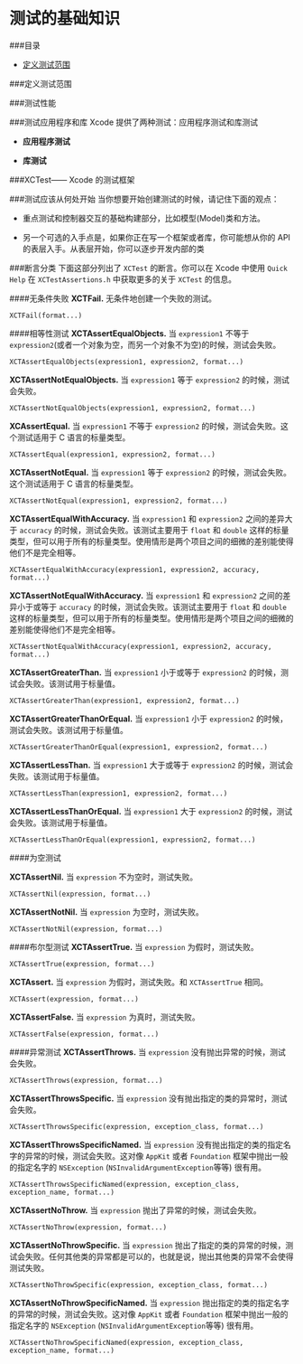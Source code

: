 测试的基础知识
============

###目录

* [定义测试范围](#定义测试范围)

###定义测试范围


###测试性能

###测试应用程序和库
Xcode 提供了两种测试：应用程序测试和库测试

* **应用程序测试**


* **库测试**

###XCTest—— Xcode 的测试框架



###测试应该从何处开始
当你想要开始创建测试的时候，请记住下面的观点：

* 重点测试和控制器交互的基础构建部分，比如模型(Model)类和方法。

* 另一个可选的入手点是，如果你正在写一个框架或者库，你可能想从你的 API 的表层入手。从表层开始，你可以逐步开发内部的类

###断言分类
下面这部分列出了 `XCTest` 的断言。你可以在 Xcode 中使用 `Quick Help` 在 `XCTestAssertions.h` 中获取更多的关于 `XCTest` 的信息。

####无条件失败
**XCTFail.** 无条件地创建一个失败的测试。

    XCTFail(format...)
    
####相等性测试
**XCTAssertEqualObjects.** 当 `expression1` 不等于 `expression2`(或者一个对象为空，而另一个对象不为空)的时候，测试会失败。

    XCTAssertEqualObjects(expression1, expression2, format...)
    
**XCTAssertNotEqualObjects.** 当 `expression1` 等于 `expression2` 的时候，测试会失败。

    XCTAssertNotEqualObjects(expression1, expression2, format...)
    
**XCAssertEqual.** 当 `expression1` 不等于 `expression2` 的时候，测试会失败。这个测试适用于 C 语言的标量类型。

    XCTAssertEqual(expression1, expression2, format...)
    
**XCTAssertNotEqual.** 当 `expression1` 等于 `expression2` 的时候，测试会失败。这个测试适用于 C 语言的标量类型。

    XCTAssertNotEqual(expression1, expression2, format...)
    
**XCTAssertEqualWithAccuracy.** 当 `expression1` 和 `expression2` 之间的差异大于 `accuracy` 的时候，测试会失败。该测试主要用于 `float` 和 `double` 这样的标量类型，但可以用于所有的标量类型。使用情形是两个项目之间的细微的差别能使得他们不是完全相等。

    XCTAssertEqualWithAccuracy(expression1, expression2, accuracy, format...)

**XCTAssertNotEqualWithAccuracy.** 当 `expression1` 和 `expression2` 之间的差异小于或等于 `accuracy` 的时候，测试会失败。该测试主要用于 `float` 和 `double` 这样的标量类型，但可以用于所有的标量类型。使用情形是两个项目之间的细微的差别能使得他们不是完全相等。

    XCTAssertNotEqualWithAccuracy(expression1, expression2, accuracy, format...)
    
**XCTAssertGreaterThan.** 当 `expression1` 小于或等于 `expression2` 的时候，测试会失败。该测试用于标量值。

    XCTAssertGreaterThan(expression1, expression2, format...)
    
**XCTAssertGreaterThanOrEqual.** 当 `expression1` 小于 `expression2` 的时候，测试会失败。该测试用于标量值。

    XCTAssertGreaterThanOrEqual(expression1, expression2, format...)
    
**XCTAssertLessThan.** 当 `expression1` 大于或等于 `expression2` 的时候，测试会失败。该测试用于标量值。

    XCTAssertLessThan(expression1, expression2, format...)
    
**XCTAssertLessThanOrEqual.** 当 `expression1` 大于 `expression2` 的时候，测试会失败。该测试用于标量值。

    XCTAssertLessThanOrEqual(expression1, expression2, format...)
    

####为空测试

**XCTAssertNil.** 当 `expression` 不为空时，测试失败。

    XCTAssertNil(expression, format...)
    
**XCTAssertNotNil.** 当 `expression` 为空时，测试失败。

    XCTAssertNotNil(expression, format...)
    
####布尔型测试
**XCTAssertTrue.** 当 `expression` 为假时，测试失败。

    XCTAssertTrue(expression, format...)
    
**XCTAssert.** 当 `expression` 为假时，测试失败。和 `XCTAssertTrue` 相同。

    XCTAssert(expression, format...)
    
**XCTAssertFalse.** 当 `expression` 为真时，测试失败。
    
    XCTAssertFalse(expression, format...)
    
    
####异常测试
**XCTAssertThrows.** 当 `expression` 没有抛出异常的时候，测试会失败。

    XCTAssertThrows(expression, format...)
    
**XCTAssertThrowsSpecific.** 当 `expression` 没有抛出指定的类的异常时，测试会失败。

    XCTAssertThrowsSpecific(expression, exception_class, format...)
    
**XCTAssertThrowsSpecificNamed.** 当 `expression` 没有抛出指定的类的指定名字的异常的时候，测试会失败。这对像 `AppKit` 或者 `Foundation` 框架中抛出一般的指定名字的 `NSException` (`NSInvalidArgumentException`等等) 很有用。

    XCTAssertThrowsSpecificNamed(expression, exception_class, exception_name, format...)
    
**XCTAssertNoThrow.** 当 `expression` 抛出了异常的时候，测试会失败。

    XCTAssertNoThrow(expression, format...)
    
**XCTAssertNoThrowSpecific.** 当 `expression` 抛出了指定的类的异常的时候，测试会失败。任何其他类的异常都是可以的，也就是说，抛出其他类的异常不会使得测试失败。

    XCTAssertNoThrowSpecific(expression, exception_class, format...)
    
**XCTAssertNoThrowSpecificNamed.** 当 `expression` 抛出指定的类的指定名字的异常的时候，测试会失败。这对像 `AppKit` 或者 `Foundation` 框架中抛出一般的指定名字的 `NSException` (`NSInvalidArgumentException`等等) 很有用。

    XCTAssertNoThrowSpecificNamed(expression, exception_class, exception_name, format...)














